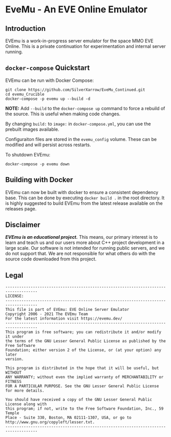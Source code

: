 # EveMu - An EVE Online Emulator

## Introduction
EVEmu is a work-in-progress server emulator for the space MMO EVE Online. This is a private continuation for experimentation and internal server running.

## `docker-compose` Quickstart
 EVEmu can be run with Docker Compose:
```
git clone https://github.com/SilverXarrow/EveMu_Continued.git
cd evemu_Crucible
docker-compose -p evemu up --build -d
```
**NOTE:** Add `--build` to the `docker-compose up` command to force a rebuild of the source. This is useful when making code changes.

By changing `build:` to `image:` in `docker-compose.yml`, you can use the prebuilt images available.

Configuraiton files are stored in the `evemu_config` volume. These can be modified and will persist across restarts.

To shutdown EVEmu:
```
docker-compose -p evemu down
```

## Building with Docker
 EVEmu can now be built with docker to ensure a consistent dependency base. This can be done by executing `docker build .` in the root directory.
 It is highly suggested to build EVEmu from the latest release available on the releases page.

## Disclaimer
***EVEmu is an educational project.***
 This means, our primary interest is to learn and teach us
and our users more about C++ project development in a large
scale. Our software is not intended for running public servers,
and we do not support that. We are not responsible for what others
do with the source code downloaded from this project.

## Legal
    ------------------------------------------------------------------------------------
    LICENSE:
    ------------------------------------------------------------------------------------
    This file is part of EVEmu: EVE Online Server Emulator
    Copyright 2006 - 2021 The EVEmu Team
    For the latest information visit https://evemu.dev/
    ------------------------------------------------------------------------------------
    This program is free software; you can redistribute it and/or modify it under
    the terms of the GNU Lesser General Public License as published by the Free Software
    Foundation; either version 2 of the License, or (at your option) any later
    version.

    This program is distributed in the hope that it will be useful, but WITHOUT
    ANY WARRANTY; without even the implied warranty of MERCHANTABILITY or FITNESS
    FOR A PARTICULAR PURPOSE. See the GNU Lesser General Public License for more details.

    You should have received a copy of the GNU Lesser General Public License along with
    this program; if not, write to the Free Software Foundation, Inc., 59 Temple
    Place - Suite 330, Boston, MA 02111-1307, USA, or go to
    http://www.gnu.org/copyleft/lesser.txt.
    ------------------------------------------------------------------------------------

